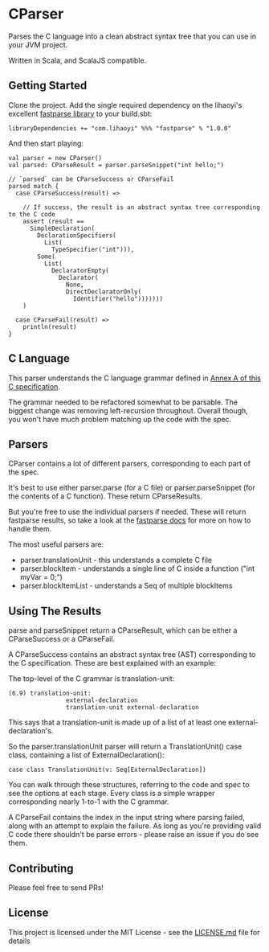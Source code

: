 # CParser

Parses the C language into a clean abstract syntax tree that you can use in your JVM project. 

Written in Scala, and ScalaJS compatible.

## Getting Started

Clone the project.  Add the single required dependency on the lihaoyi's excellent [fastparse library](https://github.com/lihaoyi/fastparse) to your build.sbt:

```
libraryDependencies += "com.lihaoyi" %%% "fastparse" % "1.0.0"
```

And then start playing:

```
val parser = new CParser()
val parsed: CParseResult = parser.parseSnippet("int hello;")

// `parsed` can be CParseSuccess or CParseFail
parsed match {
  case CParseSuccess(result) =>

    // If success, the result is an abstract syntax tree corresponding to the C code
    assert (result ==
      SimpleDeclaration(
        DeclarationSpecifiers(
          List(
            TypeSpecifier("int"))),
        Some(
          List(
            DeclaratorEmpty(
              Declarator(
                None,
                DirectDeclaratorOnly(
                  Identifier("hello")))))))
    )

  case CParseFail(result) =>
    println(result)
}
```

## C Language
This parser understands the C language grammar defined in [Annex A of this C specification](https://port70.net/~nsz/c/c11/n1570.html#A).

The grammar needed to be refactored somewhat to be parsable.  The biggest change was removing left-recursion throughout.  Overall though, you won't have much problem matching up the code with the spec.

## Parsers
CParser contains a lot of different parsers, corresponding to each part of the spec. 

It's best to use either parser.parse (for a C file) or parser.parseSnippet (for the contents of a C function).  These return CParseResults.

But you're free to use the individual parsers if needed.  These will return fastparse results, so take a look at the [fastparse docs](http://www.lihaoyi.com/fastparse/) for more on how to handle them.
 
The most useful parsers are:

* parser.translationUnit - this understands a complete C file
* parser.blockItem - understands a single line of C inside a function ("int myVar = 0;")
* parser.blockItemList - understands a Seq of multiple blockItems

## Using The Results
parse and parseSnippet return a CParseResult, which can be either a CParseSuccess or a CParseFail. 

A CParseSuccess contains an abstract syntax tree (AST) corresponding to the C specification.  These are best explained with an example:  

The top-level of the C grammar is translation-unit:

```
(6.9) translation-unit:
                external-declaration
                translation-unit external-declaration
```   

This says that a translation-unit is made up of a list of at least one external-declaration's.

So the parser.translationUnit parser will return a TranslationUnit() case class, containing a list of ExternalDeclaration():

```
case class TranslationUnit(v: Seq[ExternalDeclaration])
```

You can walk through these structures, referring to the code and spec to see the options at each stage.  Every class is a simple wrapper corresponding nearly 1-to-1 with the C grammar.  

A CParseFail contains the index in the input string where parsing failed, along with an attempt to explain the failure.  As long as you're providing valid C code there shouldn't be parse errors - please raise an issue if you do see them.  

## Contributing

Please feel free to send PRs!

## License

This project is licensed under the MIT License - see the [LICENSE.md](LICENSE.md) file for details
